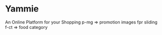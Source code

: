 # Yammie

An Online Platform for your Shopping
p-mg => promotion images fpr sliding
f-ct => food category
